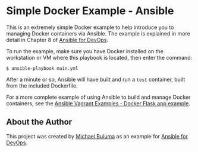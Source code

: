 # Simple Docker Example - Ansible

This is an extremely simple Docker example to help introduce you to managing Docker containers via Ansible. The example is explained in more detail in Chapter 8 of [Ansible for DevOps](https://www.ansiblefordevops.com/).

To run the example, make sure you have Docker installed on the workstation or VM where this playbook is located, then enter the command:

    $ ansible-playbook main.yml

After a minute or so, Ansible will have built and run a `test` container, built from the included Dockerfile.

For a more complete example of using Ansible to build and manage Docker containers, see the [Ansible Vagrant Examples - Docker Flask app example](https://github.com/buluma/ansible-for-devops/tree/master/docker-flask).

## About the Author

This project was created by [Michael Buluma](https://www.buluma.co.ke/) as an example for [Ansible for DevOps](https://www.ansiblefordevops.com/).
